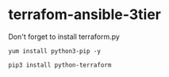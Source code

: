 # terrafom-ansible-3tier
Don't forget to install terraform.py
```
yum install python3-pip -y
```

```
pip3 install python-terraform
```
